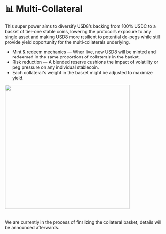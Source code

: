 # <span class="emoji">📊</span> Multi-Collateral

This super power aims to diversify USD8’s backing from 100% USDC to a basket of tier-one stable coins, lowering the protocol’s exposure to any single asset and making USD8 more resilient to potential de-pegs while still provide yield opportunity for the multi-collaterals underlying.

- Mint & redeem mechanics — When live, new USD8 will be minted and redeemed in the same proportions of collaterals in the basket.   
- Risk reduction — A blended reserve cushions the impact of volatility or peg pressure on any individual stablecoin.    
- Each collateral's weight in the basket might be adjusted to maximize yield. 

<img src="/assets/multiCollateral.png" width="400"/><br/><br/><br/>
We are currently in the process of finalizing the collateral basket, details will be announced afterwards.




